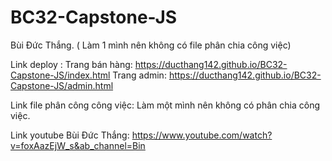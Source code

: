 # BC32-Capstone-JS
Bùi Đức Thắng. ( Làm 1 mình nên không có file phân chia công việc)

Link deploy :
  Trang bán hàng: https://ducthang142.github.io/BC32-Capstone-JS/index.html 
  Trang admin: https://ducthang142.github.io/BC32-Capstone-JS/admin.html

Link file phân công công việc: Làm một mình nên không có phân chia công việc.

Link youtube Bùi Đức Thắng: https://www.youtube.com/watch?v=foxAazEjW_s&ab_channel=Bin
